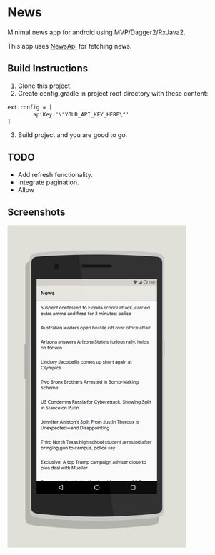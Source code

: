 # News

Minimal news app for android using MVP/Dagger2/RxJava2.

This app uses [NewsApi](https://newsapi.org/) for fetching news.

## Build Instructions

1. Clone this project.
2. Create config.gradle in project root directory with these content:

```
ext.config = [
        apiKey:'\"YOUR_API_KEY_HERE\"'
]
```

3. Build project and you are good to go.

## TODO

* Add refresh functionality.
* Integrate pagination.
* Allow 

## Screenshots

<img src="https://raw.githubusercontent.com/crazyhitty/News/master/screenshots/1.png" alt="alt text" width="400">